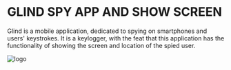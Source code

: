 # GLIND SPY APP AND SHOW SCREEN

Glind is a mobile application, dedicated to spying on smartphones and users' keystrokes. It is a keylogger, with the feat that this application has the functionality of showing the screen and location of the spied user.

![logo](https://github.com/user-attachments/assets/3d9b9a99-c5e7-4719-8e9a-8762e407c533)
